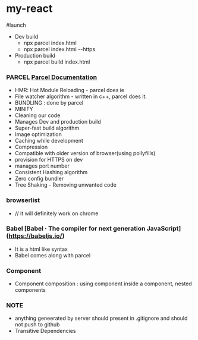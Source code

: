 # my-react

#launch
- Dev build
  - npx parcel index.html
  - npx parcel index.html --https
- Production build
  - npx parcel build index.html

### PARCEL [Parcel Documentation](https://parceljs.org/docs/)
  - HMR: Hot Module Reloading - parcel does ie
  - File watcher algorithm - written in c++, parcel does it.
  - BUNDLING : done by parcel
  - MINIFY
  - Cleaning our code
  - Manages Dev and production build
  - Super-fast build algorithm
  - Image optimization
  - Caching while development
  - Compression
  - Compatible with older version of browser(using pollyfills)
  - provision for HTTPS on dev
  - manages port number
  - Consistent Hashing algorithm
  - Zero config bundler
  - Tree Shaking  - Removing unwanted code
### browserlist
  - // it will definitely work on chrome
### Babel [Babel · The compiler for next generation JavaScript] (https://babeljs.io/)
  - It is a html like syntax
  - Babel comes along with parcel
### Component
  - Component composition : using component inside a component, nested components
### NOTE
- anything geneerated by server should present in .gitignore and should not push to github
- Transitive Dependencies
